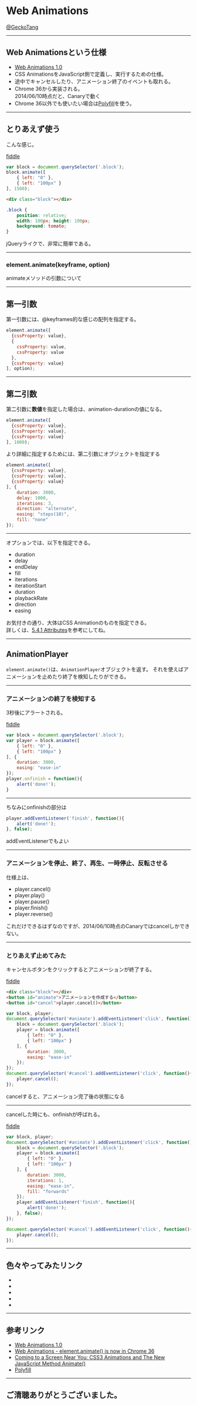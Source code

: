 # Web Animations

[@GeckoTang](http://twitter.com/GeckoTang)

---

## Web Animationsという仕様

- [Web Animations 1.0](http://dev.w3.org/fxtf/web-animations/)
- CSS AnimationsをJavaScript側で定義し、実行するための仕様。
- 途中でキャンセルしたり、アニメーション終了のイベントも取れる。
- Chrome 36から実装される。  
2014/06/10時点だと、Canaryで動く
- Chrome 36以外でも使いたい場合は[Polyfill](https://github.com/web-animations/web-animations-js)を使う。

---

## とりあえず使う

こんな感じ。

[fiddle](http://jsfiddle.net/68J2J/1/)  

```javascript
var block = document.querySelector('.block');
block.animate([
    { left: "0" },
    { left: "100px" }
], 1500);
```

```html
<div class="block"></div>
```

```css
.block {
    position: relative;
    width: 100px; height: 100px;
    background: tomato;
}
```

jQueryライクで、非常に簡単である。

---

### element.animate(keyframe, option)

animateメソッドの引数について

------

## 第一引数

第一引数には、@keyframes的な感じの配列を指定する。

```javascript
element.animate([
  {cssProperty: value},
  {
    cssProperty: value,
    cssProperty: value
  },
  {cssProperty: value}
], option);
```

------

## 第二引数

第二引数に**数値**を指定した場合は、animation-durationの値になる。

```javascript
element.animate([
  {cssProperty: value},
  {cssProperty: value},
  {cssProperty: value}
], 1000);
```

より詳細に指定するためには、第二引数にオブジェクトを指定する

```javascript
element.animate([
  {cssProperty: value},
  {cssProperty: value},
  {cssProperty: value}
], {
    duration: 3000,
    delay: 1000,
    iterations: 3,
    direction: "alternate",
    easing: "steps(10)",
    fill: "none"
});
```

------

オプションでは、以下を指定できる。

- duration
- delay
- endDelay
- fill
- iterations
- iterationStart
- duration
- playbackRate
- direction
- easing

お気付きの通り、大体はCSS Animationのものを指定できる。  
詳しくは、[5.4.1 Attributes](http://dev.w3.org/fxtf/web-animations/#attributes-3)を参考にしてね。

---

## AnimationPlayer

``element.animate()``は、``AnimationPlayer``オブジェクトを返す。
それを使えばアニメーションを止めたり終了を検知したりができる。

---

### アニメーションの終了を検知する

3秒後にアラートされる。

[fiddle](http://jsfiddle.net/68J2J/2/)  

```javascript
var block = document.querySelector('.block');
var player = block.animate([
    { left: "0" },
    { left: "100px" }
], {
    duration: 3000,
    easing: "ease-in"
});
player.onfinish = function(){
    alert('done!');
}
```

------

ちなみにonfinishの部分は

```javascript
player.addEventListener('finish', function(){
    alert('done!');
}, false);
```

addEventListenerでもよい

---

### アニメーションを停止、終了、再生、一時停止、反転させる

仕様上は、

- player.cancel()
- player.play()
- player.pause()
- player.finish()
- player.reverse()

これだけできるはずなのですが、2014/06/10時点のCanaryではcancelしかできない。

---

### とりあえず止めてみた

キャンセルボタンをクリックするとアニメーションが終了する。  

[fiddle](http://jsfiddle.net/68J2J/3/)  

```html
<div class="block"></div>
<button id="animate">アニメーションを作成する</button>
<button id="cancel">player.cancel()</button>
```

```javascript
var block, player;
document.querySelector('#animate').addEventListener('click', function(){
    block = document.querySelector('.block');
    player = block.animate([
        { left: "0" },
        { left: "100px" }
    ], {
        duration: 3000,
        easing: "ease-in"
    });
});
document.querySelector('#cancel').addEventListener('click', function(){
    player.cancel();
});
```

cancelすると、アニメーション完了後の状態になる

------

cancelした時にも、onfinishが呼ばれる。  

[fiddle](http://jsfiddle.net/68J2J/5/)

```javascript
var block, player;
document.querySelector('#animate').addEventListener('click', function(){
    block = document.querySelector('.block');
    player = block.animate([
        { left: "0" },
        { left: "100px" }
    ], {
        duration: 3000,
        iterations: 1,
        easing: "ease-in",
        fill: "forwards"
    });
    player.addEventListener('finish', function(){
        alert('done!');
    }, false);
});

document.querySelector('#cancel').addEventListener('click', function(){
    player.cancel();
});
```

---

## 色々やってみたリンク

- []()
- []()
- []()
- []()
- []()

---

## 参考リンク

- [Web Animations 1.0](http://dev.w3.org/fxtf/web-animations/)
- [Web Animations - element.animate() is now in Chrome 36](http://updates.html5rocks.com/2014/05/Web-Animations---element-animate-is-now-in-Chrome-36)
- [Coming to a Screen Near You: CSS3 Animations and The New JavaScript Method Animate()](http://www.noupe.com/javascript/coming-to-a-screen-near-you-css3-animations-and-the-new-javascript-method-animate-82409.html)
- [Polyfill](https://github.com/web-animations/web-animations-js)

---

## ご清聴ありがとうございました。
